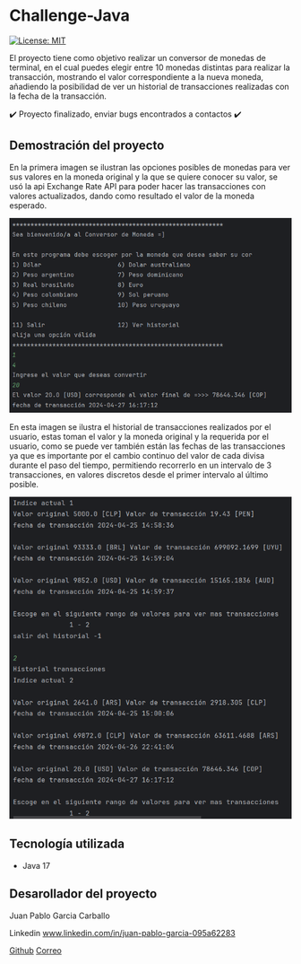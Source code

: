 # Challenge-Java 

[![License: MIT](https://img.shields.io/badge/License-MIT-yellow.svg)](https://opensource.org/licenses/MIT)

El proyecto tiene como objetivo realizar un conversor de monedas de terminal, en el cual puedes elegir entre 10 monedas distintas para realizar la transacción, mostrando el valor correspondiente a la nueva moneda, añadiendo la posibilidad de ver un historial de transacciones realizadas con la fecha de la transacción.

✔️ Proyecto finalizado, enviar bugs encontrados a contactos ✔️

## Demostración del proyecto

En la primera imagen se ilustran las opciones posibles de monedas para ver sus valores en la moneda original y la que se quiere conocer su valor, se usó la api Exchange Rate API para poder hacer las transacciones con valores actualizados, dando como resultado el valor de la moneda esperado.

![img.png](img.png)

En esta imagen se ilustra el historial de transacciones realizados por el usuario, estas toman el valor y la moneda original y la requerida por el usuario, como se puede ver también están las fechas de las transacciones ya que es importante por el cambio continuo del valor de cada divisa durante el paso del tiempo, permitiendo recorrerlo en un intervalo de 3 transacciones, en valores discretos desde el primer intervalo al último posible.

![img_1.png](img_1.png)

## Tecnología utilizada

* Java 17

## Desarollador del proyecto

Juan Pablo Garcia Carballo

Linkedin www.linkedin.com/in/juan-pablo-garcia-095a62283

[Github](https://github.com/juagarciac)  [Correo](mailto:juanpablogarciacarballo@gmail.com)
